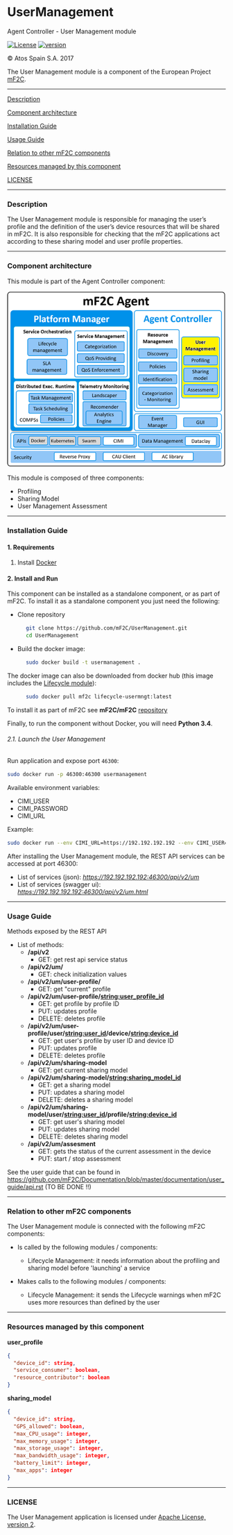 # UserManagement
Agent Controller - User Management module

[![License](https://img.shields.io/badge/License-Apache%202.0-blue.svg)](https://opensource.org/licenses/Apache-2.0)
[![version](https://img.shields.io/badge/version-1.2.7-blue.svg)]()

&copy; Atos Spain S.A. 2017

The User Management module is a component of the European Project [mF2C](https://www.mf2c-project.eu/).

-----------------------

[Description](#description)

[Component architecture](#component-architecture)

[Installation Guide](#installation-guide)

[Usage Guide](#usage-guide)

[Relation to other mF2C components](#relation-to-other-mf2c-components)

[Resources managed by this component](#resources-managed-by-this-component)

[LICENSE](#license)

-----------------------

### Description

The User Management module is responsible for managing the user’s profile and the definition of the user’s device resources that will be shared in mF2C.
It is also responsible for checking that the mF2C applications act according to these sharing model and user profile properties.

-----------------------

### Component architecture

This module is part of the Agent Controller component:

![Agent Controller](docresources/ac.png)

This module is composed of three components:
- Profiling
- Sharing Model
- User Management Assessment

-----------------------

### Installation Guide

#### 1. Requirements

1. Install [Docker](https://docs.docker.com/install/)


#### 2. Install and Run

This component can be installed as a standalone component, or as part of mF2C. To install it as a standalone component you just need the following:

- Clone repository

```bash
      git clone https://github.com/mF2C/UserManagement.git
      cd UserManagement
```

- Build the docker image:

```bash
      sudo docker build -t usermanagement .
```

The docker image can also be downloaded from docker hub (this image includes the [Lifecycle module](https://github.com/mF2C/LifecycleManagement)):

```bash
      sudo docker pull mf2c lifecycle-usermngt:latest
```

To install it as part of mF2C see **mF2C/mF2C** [repository](https://github.com/mF2C/mF2C)

Finally, to run the component without Docker, you will need **Python 3.4**.

###### 2.1. Launch the User Management

Run application and expose port `46300`:

```bash
sudo docker run -p 46300:46300 usermanagement
```

Available environment variables:
- CIMI_USER
- CIMI_PASSWORD
- CIMI_URL

Example:

```bash
sudo docker run --env CIMI_URL=https://192.192.192.192 --env CIMI_USER="testuser" --env CIMI_PASSWORD="testuserpassword" -p 46300:46300 usermanagement
```

After installing the User Management module, the REST API services can be accessed at port 46300:
- List of services (json): _https://192.192.192.192:46300/api/v2/um_
- List of services (swagger ui): _https://192.192.192.192:46300/api/v2/um.html_

-----------------------

### Usage Guide

Methods exposed by the REST API

- List of methods:
  - **/api/v2**
    - GET:    get rest api service status
  - **/api/v2/um/**
    - GET:    check initialization values
  - **/api/v2/um/user-profile/**
    - GET:    get "current" profile
  - **/api/v2/um/user-profile/<string:user_profile_id>**
    - GET:    get profile by profile ID
    - PUT:    updates profile
    - DELETE: deletes profile
  - **/api/v2/um/user-profile/user/<string:user_id>/device/<string:device_id>**
    - GET:    get user's profile by user ID and device ID
    - PUT:    updates profile
    - DELETE: deletes profile
  - **/api/v2/um/sharing-model**
    - GET:    get current sharing model
  - **/api/v2/um/sharing-model/<string:sharing_model_id>**
    - GET:    get a sharing model
    - PUT:    updates a sharing model
    - DELETE: deletes a sharing model
  - **/api/v2/um/sharing-model/user/<string:user_id>/profile/<string:device_id>**
    - GET:    get user's sharing model
    - PUT:    updates sharing model
    - DELETE: deletes sharing model
  - **/api/v2/um/assesment**
    - GET:    gets the status of the current assessment in the device
    - PUT:    start / stop assessment


See the user guide that can be found in https://github.com/mF2C/Documentation/blob/master/documentation/user_guide/api.rst (TO BE DONE !!)

-----------------------

### Relation to other mF2C components

The User Management module is connected with the following mF2C components:

- Is called by the following modules / components:
    - Lifecycle Management: it needs information about the profiling and sharing model before 'launching' a service

- Makes calls to the following modules / components:
    - Lifecycle Management: it sends the Lifecycle warnings when mF2C uses more resources than defined by the user

-----------------------

### Resources managed by this component


**user_profile**

```json
{
  "device_id": string,
  "service_consumer": boolean,
  "resource_contributor": boolean
}
```

**sharing_model**

```json
{
  "device_id": string,
  "GPS_allowed": boolean,
  "max_CPU_usage": integer,
  "max_memory_usage": integer,
  "max_storage_usage": integer,
  "max_bandwidth_usage": integer,
  "battery_limit": integer,
  "max_apps": integer
}
```



-----------------------

### LICENSE

The User Management application is licensed under [Apache License, version 2](LICENSE.TXT).
